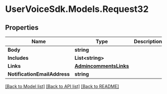 # UserVoiceSdk.Models.Request32
## Properties

Name | Type | Description | Notes
------------ | ------------- | ------------- | -------------
**Body** | **string** |  | [optional] 
**Includes** | **List&lt;string&gt;** |  | [optional] 
**Links** | [**AdmincommentsLinks**](AdmincommentsLinks.md) |  | [optional] 
**NotificationEmailAddress** | **string** |  | [optional] 

[[Back to Model list]](../README.md#documentation-for-models) [[Back to API list]](../README.md#documentation-for-api-endpoints) [[Back to README]](../README.md)

